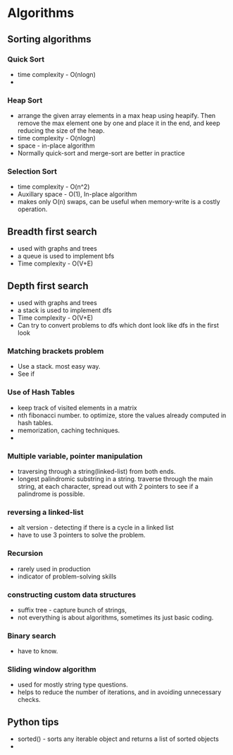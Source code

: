 # Algorithms 

## Sorting algorithms

### Quick Sort 
- time complexity - O(nlogn)
- 

### Heap Sort 
- arrange the given array elements in a max heap using heapify. Then remove the max element one by one and place it in the end, and keep reducing the size of the heap. 
- time complexity - O(nlogn)
- space - in-place algorithm
- Normally quick-sort and merge-sort are better in practice  

### Selection Sort
- time complexity - O(n^2)
- Auxillary space - O(1), In-place algorithm
- makes only O(n) swaps, can be useful when memory-write is a costly operation. 


## Breadth first search 
- used with graphs and trees
- a queue is used to implement bfs
- Time complexity - O(V+E)

## Depth first search 
- used with graphs and trees
- a stack is used to implement dfs
- Time complexity - O(V+E)
- Can try to convert problems to dfs which dont look like dfs in the first look






### Matching brackets problem
- Use a stack. most easy way. 
- See if 


### Use of Hash Tables 
- keep track of visited elements in a matrix 
- nth fibonacci number. to optimize, store the values already computed in hash tables. 
- memorization, caching techniques. 
- 

### Multiple variable, pointer manipulation
- traversing through a string(linked-list) from both ends. 
- longest palindromic substring in a string. traverse through the main string, at each character, spread out with 2 pointers to see if a palindrome is possible.

### reversing a linked-list 
- alt version - detecting if there is a cycle in a linked list 
- have to use 3 pointers to solve the problem. 

### Recursion
- rarely used in production
- indicator of problem-solving skills

### constructing custom data structures
- suffix tree - capture bunch of strings, 
- not everything is  about algorithms, sometimes its just basic coding. 

### Binary search 
- have to know. 

### Sliding window algorithm 
- used for mostly string type questions. 
- helps to reduce the number of iterations, and in avoiding unnecessary checks. 

## Python tips
- sorted() - sorts any iterable object and returns a list of sorted objects
- 